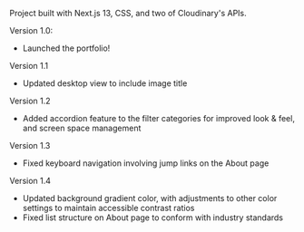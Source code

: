 Project built with Next.js 13, CSS, and two of Cloudinary's APIs.

Version 1.0:
  - Launched the portfolio!

Version 1.1
  - Updated desktop view to include image title

Version 1.2
  - Added accordion feature to the filter categories for improved look & feel, and screen space management

Version 1.3
  - Fixed keyboard navigation involving jump links on the About page

Version 1.4
  - Updated background gradient color, with adjustments to other color settings to maintain accessible contrast ratios
  - Fixed list structure on About page to conform with industry standards